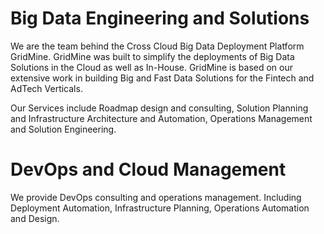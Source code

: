 # Big Data Engineering and Solutions

We are the team behind the Cross Cloud Big Data Deployment Platform GridMine. GridMine was built to simplify the deployments of Big Data Solutions in the Cloud as well as In-House. GridMine is based on our extensive work in building Big and Fast Data Solutions for the Fintech and AdTech Verticals.

Our Services include Roadmap design and consulting, Solution Planning and Infrastructure Architecture and Automation, Operations Management and Solution Engineering.



# DevOps and Cloud Management

We provide DevOps consulting and operations management. Including Deployment Automation, Infrastructure Planning, Operations Automation and Design.






